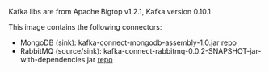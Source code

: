 Kafka libs are from Apache Bigtop v1.2.1, Kafka version 0.10.1

This image contains the following connectors:
- MongoDB (sink): kafka-connect-mongodb-assembly-1.0.jar [repo](https://github.com/startappdev/kafka-connect-mongodb)
- RabbitMQ (source/sink): kafka-connect-rabbitmq-0.0.2-SNAPSHOT-jar-with-dependencies.jar [repo](https://github.com/tengu-team/kafka-connect-rabbitmq)

